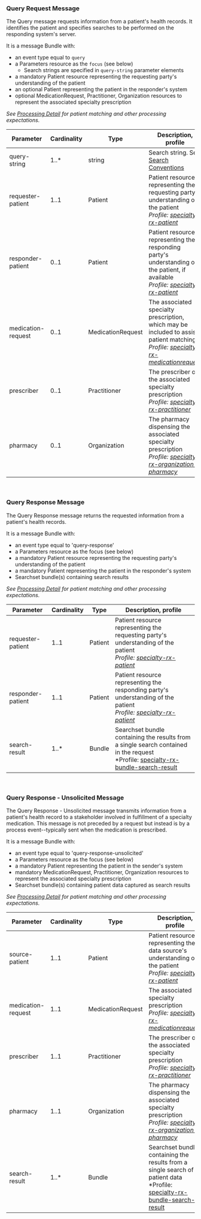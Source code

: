 ### Query Request Message

The Query message requests information from a patient's health records. It identifies the patient and specifies searches to be performed on the responding system's server.

It is a message Bundle with: 

- an event type equal to `query`
- a Parameters resource as the `focus` (see below)
  - Search strings are specified in `query-string` parameter elements 
- a mandatory Patient resource representing the requesting party's understanding of the patient
- an optional Patient representing the patient in the responder's system
- optional MedicationRequest, Practitioner, Organization resources to represent the associated specialty prescription

*See [Processing Detail](patient-matching.html) for patient matching and other processing expectations.*

<table class="grid">
<thead>
<tr>
<th>Parameter</th>
<th>Cardinality</th>
<th>Type</th>
<th>Description, profile</th>
</tr>
</thead>
<tbody>
<tr>
<td>query-string</td>
<td>1..*</td>
<td>string</td>
<td>Search string. See <a href="request-queries.html">Search Conventions</a></td>
</tr>
<tr>
<td>requester-patient</td>
<td>1..1</td>
<td>Patient</td>
<td>Patient resource representing the requesting party&#39;s understanding of the patient<br /><em>Profile: <a href="StructureDefinition-specialty-rx-patient.html">specialty-rx-patient</a></em></td>
</tr>
<tr>
<td>responder-patient</td>
<td>0..1</td>
<td>Patient</td>
<td>Patient resource representing the responding party&#39;s understanding of the patient, if available<br /><em>Profile: <a href="StructureDefinition-specialty-rx-patient.html">specialty-rx-patient</a></em></td>
</tr>
<tr>
<td>medication-request</td>
<td>0..1</td>
<td>MedicationRequest</td>
<td>The associated specialty prescription, which may be included to assist patient matching<br /><em>Profile: <a href="StructureDefinition-specialty-rx-medicationrequest.html">specialty-rx-medicationrequest</a></em></td>
</tr>
<tr>
<td>prescriber</td>
<td>0..1</td>
<td>Practitioner</td>
<td>The prescriber of the associated specialty prescription<br /><em>Profile: <a href="StructureDefinition-specialty-rx-practitioner.html">specialty-rx-practitioner</a></em></td>
</tr>
<tr>
<td>pharmacy</td>
<td>0..1</td>
<td>Organization</td>
<td>The pharmacy dispensing the associated specialty prescription<br /><em>Profile: <a href="StructureDefinition-specialty-rx-organization-pharmacy.html">specialty-rx-organization-pharmacy</a></em></td>
</tr>
</tbody>
</table>



<br />	

### Query Response Message

The Query Response message returns the requested information from a patient's health records. 

It is a message Bundle with: 

- an event type equal to 'query-response'
- a Parameters resource as the focus (see below)
- a mandatory Patient resource representing the requesting party's understanding of the patient
- a mandatory Patient representing the patient in the responder's system
- Searchset bundle(s) containing search results

*See [Processing Detail](patient-matching.html) for patient matching and other processing expectations.*

<table class="grid">
<thead>
<tr>
<th>Parameter</th>
<th>Cardinality</th>
<th>Type</th>
<th>Description, profile</th>
</tr>
</thead>
<tbody>
<tr>
<td>requester-patient</td>
<td>1..1</td>
<td>Patient</td>
<td>Patient resource representing the requesting party&#39;s understanding of the patient<br /><em>Profile: <a href="StructureDefinition-specialty-rx-patient.html">specialty-rx-patient</a></em></td>
</tr>
<tr>
<td>responder-patient</td>
<td>1..1</td>
<td>Patient</td>
<td>Patient resource representing the responding party&#39;s understanding of the patient<br /><em>Profile: <a href="StructureDefinition-specialty-rx-patient.html">specialty-rx-patient</a></em></td>
</tr>
<tr>
<td>search-result</td>
<td>1..*</td>
<td>Bundle</td>
<td>Searchset bundle containing the results from a single search contained in the request<br />*Profile: <a href="StructureDefinition-specialty-rx-bundle-search-result.html">specialty-rx-bundle-search-result</a></td>
</tr>
</tbody>
</table>
<br />

### Query Response - Unsolicited Message

The Query Response - Unsolicited message transmits information from a patient's health record to a stakeholder involved in fulfillment of a specialty medication. This message is not preceded by a request but instead is by a process event--typically sent when the medication is prescribed.

It is a message Bundle with: 

- an event type equal to 'query-response-unsolicited'
- a Parameters resource as the focus (see below)
- a mandatory Patient representing the patient in the sender's system
- mandatory MedicationRequest, Practitioner, Organization resources to represent the associated specialty prescription
- Searchset bundle(s) containing patient data captured as search results

*See [Processing Detail](patient-matching.html) for patient matching and other processing expectations.*

<table class="grid">
<thead>
<tr>
<th>Parameter</th>
<th>Cardinality</th>
<th>Type</th>
<th>Description, profile</th>
</tr>
</thead>
<tbody>
<tr>
<td>source-patient</td>
<td>1..1</td>
<td>Patient</td>
<td>Patient resource representing the data source&#39;s understanding of the patient<br /><em>Profile: <a href="StructureDefinition-specialty-rx-patient.html">specialty-rx-patient</a></em></td>
</tr>
<tr>
<td>medication-request</td>
<td>1..1</td>
<td>MedicationRequest</td>
<td>The associated specialty prescription<br /><em>Profile: <a href="StructureDefinition-specialty-rx-medicationrequest.html">specialty-rx-medicationrequest</a></em></td>
</tr>
<tr>
<td>prescriber</td>
<td>1..1</td>
<td>Practitioner</td>
<td>The prescriber of the associated specialty prescription<br /><em>Profile: <a href="StructureDefinition-specialty-rx-practitioner.html">specialty-rx-practitioner</a></em></td>
</tr>
<tr>
<td>pharmacy</td>
<td>1..1</td>
<td>Organization</td>
<td>The pharmacy dispensing the associated specialty prescription<br /><em>Profile: <a href="StructureDefinition-specialty-rx-organization-pharmacy.html">specialty-rx-organization-pharmacy</a></em></td>
</tr>
<tr>
<td>search-result</td>
<td>1..*</td>
<td>Bundle</td>
<td>Searchset bundle containing the results from a single search of patient data<br />*Profile: <a href="StructureDefinition-specialty-rx-bundle-search-result.html">specialty-rx-bundle-search-result</a></td>
</tr>
</tbody>
</table>

<br>

